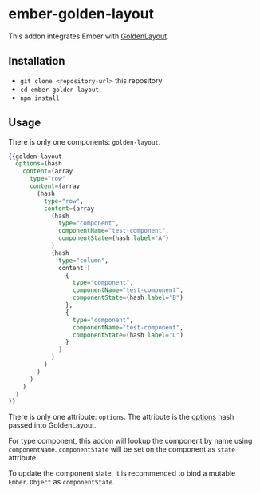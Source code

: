 # ember-golden-layout

This addon integrates Ember with [GoldenLayout](http://golden-layout.com).

## Installation

* `git clone <repository-url>` this repository
* `cd ember-golden-layout`
* `npm install`

## Usage

There is only one components: `golden-layout`.

```hbs
{{golden-layout
  options=(hash
    content=(array
      type="row"
      content=(array
        (hash
          type="row",
          content=(array
            (hash
              type="component",
              componentName="test-component",
              componentState=(hash label="A")
            )
            (hash
              type="column",
              content:[
                {
                  type="component",
                  componentName="test-component",
                  componentState=(hash label="B")
                },
                {
                  type="component",
                  componentName="test-component",
                  componentState=(hash label="C")
                }
              ]
            )
          )
        )
      )
    )
  )
}}
```

There is only one attribute: `options`. The attribute is the [options](http://golden-layout.com/docs/Config.html) hash passed into GoldenLayout.

For type component, this addon will lookup the component by name using `componentName`. `componentState` will be set on the component as `state` attribute.

To update the component state, it is recommended to bind a mutable `Ember.Object` as `componentState`.
